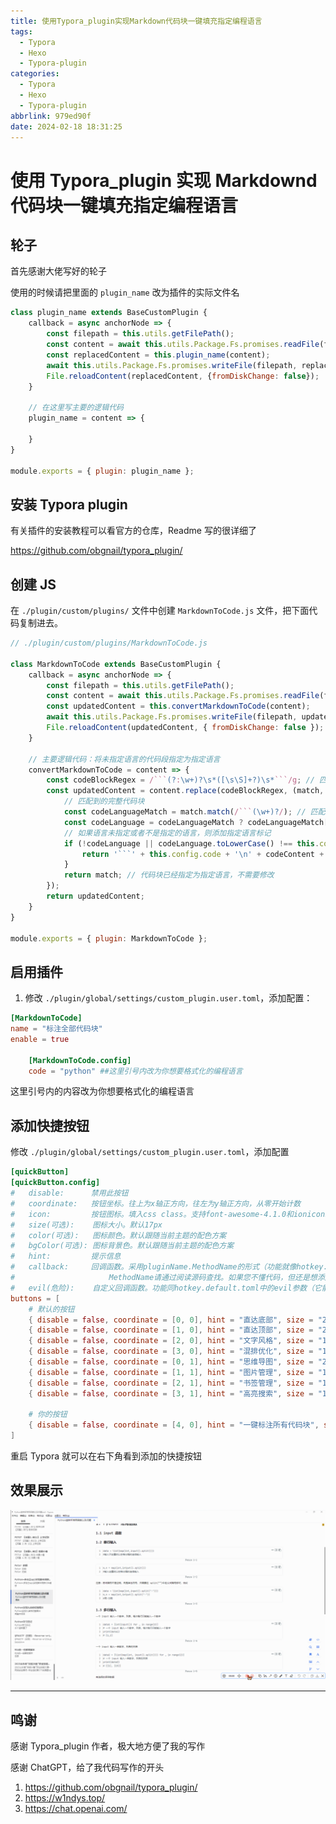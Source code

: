 ```yaml
---
title: 使用Typora_plugin实现Markdown代码块一键填充指定编程语言
tags:
  - Typora
  - Hexo
  - Typora-plugin
categories:
  - Typora
  - Hexo
  - Typora-plugin
abbrlink: 979ed90f
date: 2024-02-18 18:31:25
---
```


# 使用 Typora_plugin 实现 Markdownd 代码块一键填充指定编程语言



## 轮子

首先感谢大佬写好的轮子

使用的时候请把里面的 `plugin_name` 改为插件的实际文件名

```js
class plugin_name extends BaseCustomPlugin {
    callback = async anchorNode => {
        const filepath = this.utils.getFilePath();
        const content = await this.utils.Package.Fs.promises.readFile(filepath, 'utf-8');
        const replacedContent = this.plugin_name(content);
        await this.utils.Package.Fs.promises.writeFile(filepath, replacedContent);
        File.reloadContent(replacedContent, {fromDiskChange: false});
    }

    // 在这里写主要的逻辑代码
    plugin_name = content => {
      
    }
}

module.exports = { plugin: plugin_name };
```

## 安装 Typora plugin

有关插件的安装教程可以看官方的仓库，Readme 写的很详细了

https://github.com/obgnail/typora_plugin/

## 创建 JS

在 `./plugin/custom/plugins/` 文件中创建 `MarkdownToCode.js` 文件，把下面代码复制进去。

```js
// ./plugin/custom/plugins/MarkdownToCode.js

class MarkdownToCode extends BaseCustomPlugin {
    callback = async anchorNode => {
        const filepath = this.utils.getFilePath();
        const content = await this.utils.Package.Fs.promises.readFile(filepath, 'utf-8');
        const updatedContent = this.convertMarkdownToCode(content);
        await this.utils.Package.Fs.promises.writeFile(filepath, updatedContent);
        File.reloadContent(updatedContent, { fromDiskChange: false });
    }

    // 主要逻辑代码：将未指定语言的代码段指定为指定语言
    convertMarkdownToCode = content => {
        const codeBlockRegex = /```(?:\w+)?\s*([\s\S]+?)\s*```/g; // 匹配代码块，包括语言指定部分
        const updatedContent = content.replace(codeBlockRegex, (match, codeContent) => {
            // 匹配到的完整代码块
            const codeLanguageMatch = match.match(/```(\w+)?/); // 匹配代码块语言指定部分
            const codeLanguage = codeLanguageMatch ? codeLanguageMatch[1] : null; // 获取代码块语言
            // 如果语言未指定或者不是指定的语言，则添加指定语言标记
            if (!codeLanguage || codeLanguage.toLowerCase() !== this.config.code.toLowerCase()) {
                return '```' + this.config.code + '\n' + codeContent + '\n```';
            }
            return match; // 代码块已经指定为指定语言，不需要修改
        });
        return updatedContent;
    }
}

module.exports = { plugin: MarkdownToCode };
```

## 启用插件

1. 修改 `./plugin/global/settings/custom_plugin.user.toml`，添加配置：

```toml
[MarkdownToCode]
name = "标注全部代码块"
enable = true

    [MarkdownToCode.config]
    code = "python" ##这里引号内改为你想要格式化的编程语言
```

这里引号内的内容改为你想要格式化的编程语言

## 添加快捷按钮

修改 `./plugin/global/settings/custom_plugin.user.toml`，添加配置

```toml
[quickButton]
[quickButton.config]
#   disable:      禁用此按钮
#   coordinate:   按钮坐标。往上为x轴正方向，往左为y轴正方向，从零开始计数
#   icon:         按钮图标。填入css class。支持font-awesome-4.1.0和ionicons-2.0.1，所有的图标及其对应的css class请参考：https://www.adfwebmagazine.jp/wp-content/uploads/test_v4.1.pdf  和  https://ionic.io/ionicons/v2
#   size(可选):    图标大小。默认17px
#   color(可选):   图标颜色。默认跟随当前主题的配色方案
#   bgColor(可选): 图标背景色。默认跟随当前主题的配色方案
#   hint:         提示信息
#   callback:     回调函数。采用pluginName.MethodName的形式（功能就像hotkey.default.toml中的plugin参数和function参数的合体）
#                     MethodName请通过阅读源码查找。如果您不懂代码，但还是想添加按钮，有个碰运气技巧：在【右键菜单->常用插件->自定义插件下的插件】基本都是XXX.callback，其余插件基本都是XXX.call
#   evil(危险):    自定义回调函数。功能同hotkey.default.toml中的evil参数（它能用的，这里也能用）。这里的文本内容会被eval()。如果设置此参数，callback参数会失效
buttons = [
    # 默认的按钮
    { disable = false, coordinate = [0, 0], hint = "直达底部", size = "28px", icon = "fa fa-angle-down", callback = "go_top.goBottom" },
    { disable = false, coordinate = [1, 0], hint = "直达顶部", size = "28px", icon = "fa fa-angle-up", callback = "go_top.goTop" },
    { disable = false, coordinate = [2, 0], hint = "文字风格", size = "17px", icon = "fa fa-font", callback = "text_stylize.call" },
    { disable = false, coordinate = [3, 0], hint = "混排优化", size = "17px", icon = "fa fa-align-justify", callback = "md_padding.call" },
    { disable = false, coordinate = [0, 1], hint = "思维导图", size = "22px", icon = "fa fa-code-fork", callback = "markmap.onButtonClick" },
    { disable = false, coordinate = [1, 1], hint = "图片管理", size = "17px", icon = "fa fa-image", callback = "imageReviewer.callback" },
    { disable = false, coordinate = [2, 1], hint = "书签管理", size = "17px", icon = "fa fa-bookmark", callback = "scrollBookmarker.callback" },
    { disable = false, coordinate = [3, 1], hint = "高亮搜索", size = "17px", icon = "fa fa-search", callback = "search_multi.call" },

    # 你的按钮
    { disable = false, coordinate = [4, 0], hint = "一键标注所有代码块", size = "17px", icon = "fa fa-code", callback = "MarkdownToCode.callback" },
]
```

重启 Typora 就可以在右下角看到添加的快捷按钮

## 效果展示

![recording](../img/Typora_plugin/MarkdownToCode/recording.gif)

---

## 鸣谢

感谢 Typora_plugin 作者，极大地方便了我的写作

感谢 ChatGPT，给了我代码写作的开头

1. https://github.com/obgnail/typora_plugin/
2. https://w1ndys.top/
3. https://chat.openai.com/
